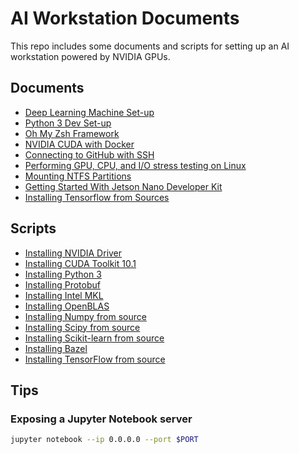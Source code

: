 # AI Workstation Documents

This repo includes some documents and scripts for setting up an AI workstation powered by NVIDIA GPUs.

## Documents

- [Deep Learning Machine Set-up](Machine_Setup.md)
- [Python 3 Dev Set-up](Python3.md)
- [Oh My Zsh Framework](ohmyzsh/README.md)
- [NVIDIA CUDA with Docker](docker/README.md)
- [Connecting to GitHub with SSH](Github_SSH.md)
- [Performing GPU, CPU, and I/O stress testing on Linux](Benchmark.md)
- [Mounting NTFS Partitions](Partitions.md)
- [Getting Started With Jetson Nano Developer Kit](Jetson_Nano.md)
- [Installing Tensorflow from Sources](Build_tensorflow_from_source.md)

## Scripts

- [Installing NVIDIA Driver](scripts/install-nvidia-driver.sh)
- [Installing CUDA Toolkit 10.1](scripts/install-cuda-10.sh)
- [Installing Python 3](scripts/install-python3-from_source.sh)
- [Installing Protobuf](scripts/install-protobuf-from_source.sh)
- [Installing Intel MKL](scripts/install-intel-mkl-from_apt.sh)
- [Installing OpenBLAS](scripts/install-openblas-from_source.sh)
- [Installing Numpy from source](scripts/install-numpy-from_source.sh)
- [Installing Scipy from source](scripts/install-scipy-from_source.sh)
- [Installing Scikit-learn from source](scripts/install-sklearn-from_source.sh)
- [Installing Bazel](scripts/install-bazel.sh)
- [Installing TensorFlow from source](scripts/install-tensorflow-from_source.sh)

## Tips

### Exposing a Jupyter Notebook server

```sh
jupyter notebook --ip 0.0.0.0 --port $PORT
```